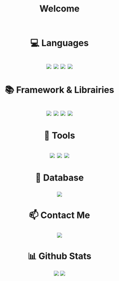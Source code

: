<h1 align="center">Welcome<br><br>
 
<h1 align="center">💻 Languages</p>

<p align="center">
 <img src=https://img.shields.io/badge/PHP-777BB4?style=for-the-badge&logo=php&logoColor=white>
 <img src=https://img.shields.io/badge/JavaScript-323330?style=for-the-badge&logo=javascript&logoColor=F7DF1E>
 <img src=https://img.shields.io/badge/HTML5-E34F26?style=for-the-badge&logo=html5&logoColor=white>
 <img src=https://img.shields.io/badge/CSS3-1572B6?style=for-the-badge&logo=css3&logoColor=white>
</p>

<h1 align="center">📚 Framework & Librairies</p>

<p align="center">
  <img src="https://img.shields.io/badge/Bootstrap-563D7C?style=for-the-badge&logo=bootstrap&logoColor=white"/>
  <img src="https://img.shields.io/badge/symfony-%23000000.svg?style=for-the-badge&logo=symfony&logoColor=white"/>
  <img src="https://img.shields.io/badge/Node.js-43853D?style=for-the-badge&logo=node.js&logoColor=white"/>
  <img src="https://img.shields.io/badge/jQuery-0769AD?style=for-the-badge&logo=jquery&logoColor=white"/>
</p>

<h1 align="center">🔧 Tools</p>

<p align="center">
 <img src="https://img.shields.io/badge/Visual_Studio_Code-0078D4?style=for-the-badge&logo=visual%20studio%20code&logoColor=white"/>
 <img src="http://img.shields.io/badge/-PHPStorm-181717?style=for-the-badge&logo=phpstorm&logoColor=white" />
 <img src="https://img.shields.io/badge/WebStorm-000000?style=for-the-badge&logo=WebStorm&logoColor=white"/>
</p>

<h1 align="center">💾 Database</p>

<p align="center">
  <img src="https://img.shields.io/badge/MySQL-005C84?style=for-the-badge&logo=mysql&logoColor=white"/>
</p>

<h1 align="center">📫 Contact Me</p>

<p align="center">
 <a href="mailto: contact@alias.dev">
 <img src="https://img.shields.io/badge/Gmail-D14836?style=for-the-badge&logo=gmail&logoColor=white&link=mailto:contact@alias.dev"/>
 </a>
</p>

<h1 align="center">
  📊 Github Stats
</h2>

<p align = "center">
  <img  src = "https://github-readme-stats.vercel.app/api?username=AIias-Dev&show_icons=true&theme=radical&line_height=27">
  <img src = "https://github-readme-stats.vercel.app/api/top-langs/?username=AIias-Dev&hide=css&theme=radical">
</p>
